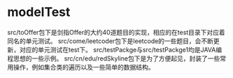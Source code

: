 # modelTest
src/toOffer包下是剑指Offer的大约40道题目的实现，相应的在test目录下对应着同名的单元测试。
src/come/leetcoder包下是leetcode的一些题目，会不断更新，对应的单元测试在test下。
src/testPackge与src/testPackge1均是JAVA编程思想的一些示例。
src/cn/edu/redSkyline包下是为了方便起见，封装了一些常用操作，例如集合类的遍历以及一些简单的数据结构。

